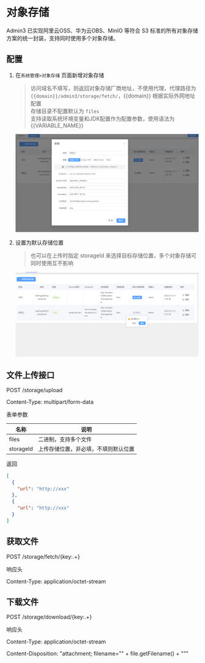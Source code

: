 # 对象存储

Admin3 已实现阿里云OSS、华为云OBS、MinIO 等符合 S3 标准的所有对象存储方案的统一封装，支持同时使用多个对象存储。

## 配置

1. 在`系统管理>对象存储` 页面新增对象存储

   > 访问域名不填写，则返回对象存储厂商地址，不使用代理，代理路径为 `{{domain}}/admin3/storage/fetch/`，{{domain}} 根据实际外网地址配置 <br>
   > 存储目录不配置默认为 `files` <br>
   > 支持读取系统环境变量和JDK配置作为配置参数，使用语法为 {{VARIABLE_NAME}}

   ![](image/storage.png)

2. 设置为默认存储位置

   > 也可以在上传时指定 storageId 来选择目标存储位置，多个对象存储可同时使用互不影响

   ![img.png](image/mark-as-default.png)

## 文件上传接口

POST /storage/upload

Content-Type: multipart/form-data

表单参数

| 名称        | 说明                 |
|-----------|--------------------|
| files     | 二进制，支持多个文件         |
| storageId | 上传存储位置，非必填，不填则默认位置 |

返回

```json lines
[
  {
    "url": "http://xxx"
  },
  {
    "url": "http://xxx"
  }
]
```

## 获取文件

POST /storage/fetch/{key:.+}

响应头

Content-Type: application/octet-stream

## 下载文件

POST /storage/download/{key:.+}

响应头

Content-Type: application/octet-stream

Content-Disposition: "attachment; filename=\"" + file.getFilename() + "\""


